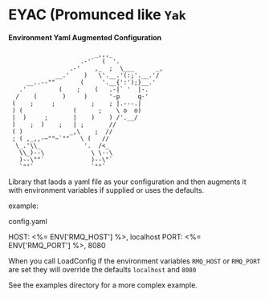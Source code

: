 # EYAC (Promunced like `Yak`
#### Environment Yaml Augmented Configuration

                            _,,,_
                        .-'`  (  '.
                     .-'    ,_  ;  \___      _,
                 __.'    )   \'.__.'(:;'.__.'/
         __..--""       (     '.__{':');}__.'
       .'         (    ;    (   .-|` '  |-.
      /    (       )     )      '-p     q-'
     (    ;     ;          ;    ; |.---.|
     ) (              (      ;    \ o  o)
     |  )     ;       |    )    ) /'.__/
     )    ;  )    ;   | ;       //
     ( )             _,\    ;  //
     ; ( ,_,,-~""~`""   \ (   //
      \_.'\\_            '.  /<_
       \\_)--\             \ \--\
       )--\""`             )--\"`
       `""`                `""`

Library that laods a yaml file as your configuration and then augments it with environment variables if supplied or uses the defaults.

example:

config.yaml

HOST: <%= ENV['RMQ_HOST'] %>, localhost
PORT: <%= ENV['RMQ_PORT'] %>, 8080

When you call LoadConfig if the environment variables `RMQ_HOST` or `RMQ_PORT` are set they will override the defaults `localhost` and `8080`

See the examples directory for a more complex example.
